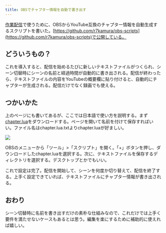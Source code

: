 ```yaml
---
title: OBSでチャプター情報を自動で書き出す
---
```

[作業配信](https://www.youtube.com/channel/UC5s-KpSDGzxWPWNv94PnJHw)で使うために、OBSからYouTube互換のチャプター情報を自動生成するスクリプトを書いた。[https://github.com/r7kamura/obs-scripts](https://github.com/r7kamura/obs-scripts)で公開している。

どういうもの？
-------

これを導入すると、配信を始めるたびに新しいテキストファイルがつくられ、シーン切替時にシーンの名前と経過時間が自動的に書き出される。配信が終わったら、テキストファイルの内容をYouTubeの概要欄に貼り付けると、自動的にチャプターが生成される。配信だけでなく録画でも使える。

つかいかた
-----

上のページにも書いてあるが、ここでは日本語で使い方を説明する。まず[chapter.lua](https://raw.githubusercontent.com/r7kamura/obs-scripts/main/chapter.lua)をダウンロードする。ページを開いて名前を付けて保存すればいい。ファイル名はchapter.lua.txtよりchapter.luaが好ましい。

![](https://lh4.googleusercontent.com/NerUpkAHEkIFES4ARFXKpVUBjsVH8pfciUOgNDgr3dDhBfZtQREAqSNcL0JfuObAfSHN-TvCjHZbCCrMNwA3G9hDGvtg7PNuoNpGAMIPhMJ0x44BPN-UUHknzGCbGwbTRRnTdmWoqvR2dX8Qu1rwFg)

OBSのメニューから「ツール」>「スクリプト」を開く。「+」ボタンを押し、ダウンロードしたchapter.luaを選択する。次に、テキストファイルを保存するディレクトリを選択する。デスクトップとかでもいい。

これで設定は完了。配信を開始して、シーンを何度か切り替えて、配信を終了する。上手く設定できていれば、テキストファイルにチャプター情報が書き出される。

おわり
---

シーン切替時に名前を書き出すだけの素朴な仕組みなので、これだけでは上手く要件を満たせないケースもあるとは思う。編集を楽にするために補助的に使えれば嬉しい。
